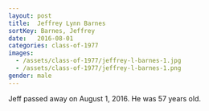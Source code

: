 ```yaml
---
layout: post
title:  Jeffrey Lynn Barnes
sortKey: Barnes, Jeffrey
date:   2016-08-01
categories: class-of-1977
images:
  - /assets/class-of-1977/jeffrey-l-barnes-1.jpg
  - /assets/class-of-1977/jeffrey-l-barnes-1.png
gender: male
---
```

Jeff passed away on August 1, 2016.  He was 57 years old.
